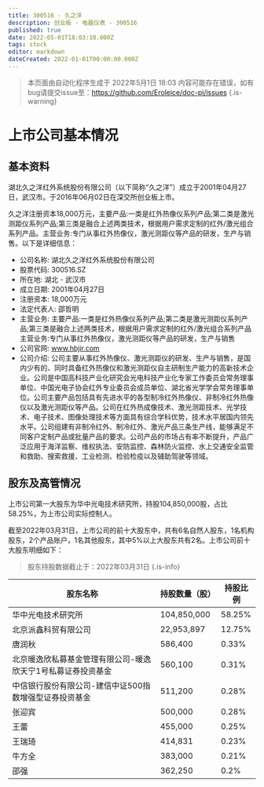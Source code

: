 ```yaml
---
title: 300516 - 久之洋
description: 创业板 - 电器仪表 - 300516
published: true
date: 2022-05-01T18:03:10.000Z
tags: stock
editor: markdown
dateCreated: 2022-01-01T00:00:00.000Z
---
```


> 本页面由自动化程序生成于 2022年5月1日 18:03
> 内容可能存在错误，如有bug请提交issue至：https://github.com/Eroleice/doc-pi/issues
{.is-warning}

# 上市公司基本情况

## 基本资料

湖北久之洋红外系统股份有限公司（以下简称“久之洋”）成立于2001年04月27日，武汉市。于2016年06月02日在深交所创业板上市。

久之洋注册资本18,000万元，主要产品:一类是红外热像仪系列产品;第二类是激光测距仪系列产品;第三类是融合上述两类技术，根据用户需求定制的红外/激光组合系列产品。主营业务:专门从事红外热像仪，激光测距仪等产品的研发，生产与销售。以下是详细信息：

- 公司名称: 湖北久之洋红外系统股份有限公司
- 股票代码: 300516.SZ
- 所在地: 湖北 - 武汉市
- 成立日期: 2001年04月27日
- 注册资本: 18,000万元
- 法定代表人: 邵哲明
- 主营业务: 主要产品:一类是红外热像仪系列产品;第二类是激光测距仪系列产品;第三类是融合上述两类技术，根据用户需求定制的红外/激光组合系列产品主营业务:专门从事红外热像仪，激光测距仪等产品的研发，生产与销售
- 公司官网: www.hbjir.com
- 公司介绍: 公司主要从事红外热像仪、激光测距仪的研发、生产与销售，是国内少有的、同时具备红外热像仪和激光测距仪自主研制生产能力的高新技术企业。公司是中国高科技产业化研究会光电科技产业化专家工作委员会常务理事单位、中国光电子协会红外专业委员会成员单位、湖北省光学学会常务理事单位。公司主要产品包括具有先进水平的各型制冷红外热像仪、非制冷红外热像仪以及激光测距仪等产品。公司在红外热成像技术、激光测距技术、光学技术、电子技术、图像处理技术等方面具有综合学科优势，技术水平居国内领先水平。公司组建有非制冷红外、制冷红外、激光产品三条生产线，能够满足不同客户定制产品或批量产品的要求。公司产品的市场占有率不断提升，产品广泛应用于海洋监察、维权执法、安防监控、森林防火监控、水上交通安全监管和救助、搜索救援、工业检测、检验检疫以及辅助驾驶等领域。


## 股东及高管情况

上市公司第一大股东为华中光电技术研究所，持股104,850,000股，占比58.25%，为上市公司实际控制人。

截至2022年03月31日，上市公司的前十大股东中，共有6名自然人股东，1名机构股东，2个产品账户，1名其他股东，其中5%以上大股东共有2名。上市公司前十大股东明细如下：

> 股东持股数据截止于：2022年03月31日
{.is-info}

| 股东名称 | 持股数量（股） | 持股比例 |
| --- | --- | --- |
| 华中光电技术研究所 | 104,850,000 | 58.25% |
| 北京派鑫科贸有限公司 | 22,953,897 | 12.75% |
| 唐润秋 | 586,400 | 0.33% |
| 北京暖逸欣私募基金管理有限公司-暖逸欣天宁1号私募证券投资基金 | 560,100 | 0.31% |
| 中信银行股份有限公司-建信中证500指数增强型证券投资基金 | 511,200 | 0.28% |
| 张迎宾 | 500,000 | 0.28% |
| 王蕾 | 455,000 | 0.25% |
| 王瑞琦 | 414,831 | 0.23% |
| 牛方全 | 383,000 | 0.21% |
| 邵强 | 362,250 | 0.2% |




